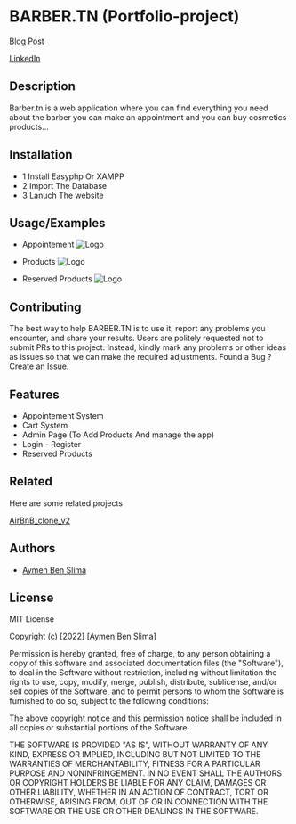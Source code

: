 # BARBER.TN (Portfolio-project)
[Blog Post](https://www.linkedin.com/in/aymen-ben-slima-011712217/)

[LinkedIn](https://www.linkedin.com/in/aymen-ben-slima-011712217/)



## Description
Barber.tn is a web application where you can find everything you need
about the barber you can make an appointment and you can buy cosmetics products...

## Installation
- 1 Install Easyphp Or XAMPP
- 2 Import The Database
- 3 Lanuch The website

## Usage/Examples

* Appointement
![Logo](https://i.imgur.com/n2rcBaD.jpg)

* Products
![Logo](https://i.imgur.com/CA4hndQ.jpg)

* Reserved Products
![Logo](https://i.imgur.com/7Bjg39A.jpg)



## Contributing

The best way to help BARBER.TN is to use it, report any problems you encounter, and share your results.
Users are politely requested not to submit PRs to this project. Instead, kindly mark any problems or other ideas as issues so that we can make the required adjustments.
Found a Bug ? Create an Issue.

## Features

- Appointement System
- Cart System
- Admin Page (To Add Products And manage the app)
- Login - Register
- Reserved Products

## Related

Here are some related projects

[AirBnB_clone_v2](https://github.com/Aymenbs22/AirBnB_clone_v2)


## Authors

- [Aymen Ben Slima](https://www.github.com/Aymenbs22)


## License

MIT License

Copyright (c) [2022] [Aymen Ben Slima]

Permission is hereby granted, free of charge, to any person obtaining a copy
of this software and associated documentation files (the "Software"), to deal
in the Software without restriction, including without limitation the rights
to use, copy, modify, merge, publish, distribute, sublicense, and/or sell
copies of the Software, and to permit persons to whom the Software is
furnished to do so, subject to the following conditions:

The above copyright notice and this permission notice shall be included in all
copies or substantial portions of the Software.

THE SOFTWARE IS PROVIDED "AS IS", WITHOUT WARRANTY OF ANY KIND, EXPRESS OR
IMPLIED, INCLUDING BUT NOT LIMITED TO THE WARRANTIES OF MERCHANTABILITY,
FITNESS FOR A PARTICULAR PURPOSE AND NONINFRINGEMENT. IN NO EVENT SHALL THE
AUTHORS OR COPYRIGHT HOLDERS BE LIABLE FOR ANY CLAIM, DAMAGES OR OTHER
LIABILITY, WHETHER IN AN ACTION OF CONTRACT, TORT OR OTHERWISE, ARISING FROM,
OUT OF OR IN CONNECTION WITH THE SOFTWARE OR THE USE OR OTHER DEALINGS IN THE
SOFTWARE.

